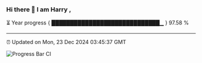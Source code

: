 ### Hi there 👋 I am Harry , 

⏳ Year progress { █████████████████████████████▁ } 97.58 %

---

⏰ Updated on Mon, 23 Dec 2024 03:45:37 GMT

![Progress Bar CI](https://github.com/duykhang68/duykhang68/workflows/Progress%20Bar%20CI/badge.svg)
